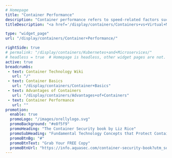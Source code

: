 ```yaml
---
# Homepage
title: "Container Performance"
description: "Container performance refers to speed-related factors such as container startup time, resource distribution, and redundancy (duplication of components), and how these affect the software delivery pipeline. This page gathers resources about container performance, including best practices, performance analysis, and academic papers."
titleDescription: "<a href='/display/containers/Containers+vs+Virtual+Machines'>Container</a>performance refers to speed-related factors such as container startup time, resource distribution, and redundancy (duplication of components), and how these affect the software delivery pipeline. This page gathers resources about container performance, including best practices, performance analysis, and academic papers." 

type: "widget_page"
url: "/display/containers/Container+Performance/" 

rightSide: true 
# permalink: "/display/containers/Kubernetes+and+Microservices/"
# headless = true  # Homepage is headless, other widget pages are not.
active: true
breadcrumbs:
 - text: Container Technology Wiki
   url: "/"
 - text: Container Basics
   url: "/display/containers/Container+Basics"
 - text: Advantages of Containers
   url: "/display/containers/Advantages+of+Containers"
 - text: Container Performance
   url: ""
promotion:
  enable: true
  promoLogo: "/images/orellylogo.svg"
  promoBackground: "#e8f5f9"
  promoHeading: "The Container Security book by Liz Rice"
  promoSubHeading: "Fundamental Technology Concepts that Protect Containerized Applications"
  promoBtnBg: "#"
  promoBtnText: "Grab Your FREE Copy"
  promoBtnUrl: "https://info.aquasec.com/container-security-book?utm_source=wiki"
---
```


